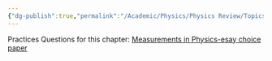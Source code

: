 ```yaml
---
{"dg-publish":true,"permalink":"/Academic/Physics/Physics Review/Topics/Measurements and uncertainties/"}
---
```











Practices Questions for this chapter: [Measurements in Physics-esay choice paper]() 